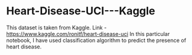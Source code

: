 # Heart-Disease-UCI---Kaggle

This dataset is taken from Kaggle. Link - https://www.kaggle.com/ronitf/heart-disease-uci
In this particular notebook, I have used classification algorithm to predict the presence of heart disease.
